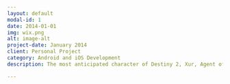 ```yaml
---
layout: default
modal-id: 1
date: 2014-01-01
img: wix.png
alt: image-alt
project-date: January 2014
client: Personal Project
category: Android and iOS Development
description: The most anticipated character of Destiny 2, Xur, Agent of the Nine has its own application to track him down. Where is Xur? for Destiny 2 is a completely FREE, intuitive application with a very simple to use interface! To see full features & download please check <a href="https://apps.apple.com/us/app/where-is-xur-for-destiny-2/id955286784">Apple Appstore for iOS</a> and <a href="https://play.google.com/store/apps/details?id=com.crocusgames.whereisxur">Google Playstore for Android</a>.

---
```

